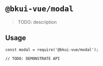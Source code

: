 # `@bkui-vue/modal`

> TODO: description

## Usage

```
const modal = require('@bkui-vue/modal');

// TODO: DEMONSTRATE API
```
